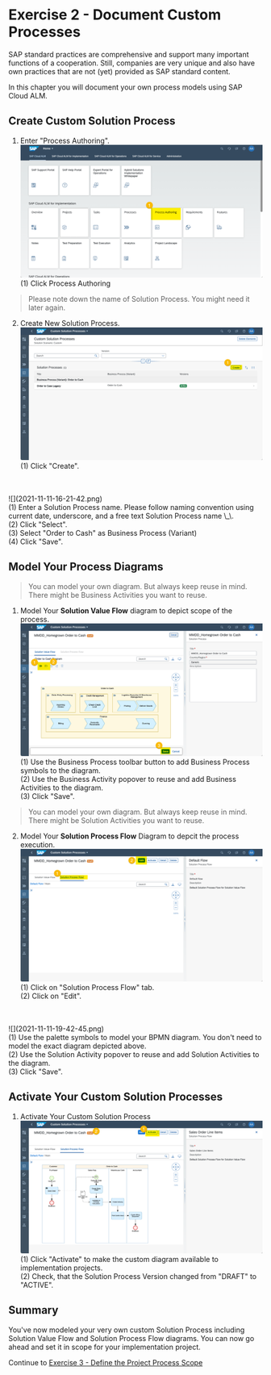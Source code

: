# Exercise 2 - Document Custom Processes

SAP standard practices are comprehensive and support many important functions of a cooperation. Still, companies are very unique and also have own practices that are not (yet) provided as SAP standard content. 

In this chapter you will document your own process models using SAP Cloud ALM.

## Create Custom Solution Process

1. Enter "Process Authoring".
<br> ![](2021-11-11-16-09-47.png)
<br> (1) Click Process Authoring

> Please note down the name of Solution Process. You might need it later again.

2.	Create New Solution Process.
<br> ![](2021-11-11-16-10-40.png)
<br> (1) Click "Create".
<br>
<br> ![](2021-11-11-16-21-42.png)
<br> (1) Enter a Solution Process name. Please follow naming convention using current date, underscore, and a free text Solution Process name \<YYYYMMDD\>_\<Your Solution Process name\>.
<br> (2) Click "Select".
<br> (3) Select "Order to Cash" as Business Process (Variant)
<br> (4) Click "Save".

## Model Your Process Diagrams

> You can model your own diagram. But always keep reuse in mind. There might be Business Activities you want to reuse.

1. Model Your **Solution Value Flow** diagram to depict scope of the process.
<br> ![](2021-11-11-16-53-11.png)
<br> (1) Use the Business Process toolbar button to add Business Process symbols to the diagram.
<br> (2) Use the Business Activity popover to reuse and add Business Activities to the diagram.
<br> (3) Click "Save".

> You can model your own diagram. But always keep reuse in mind. There might be Solution Activities you want to reuse.

2. Model Your **Solution Process Flow** Diagram to depcit the process execution.
<br> ![](2021-11-11-16-56-43.png)
<br> (1) Click on "Solution Process Flow" tab.
<br> (2) Click on "Edit".
<br>
<br> ![](2021-11-11-19-42-45.png)
<br> (1) Use the palette symbols to model your BPMN diagram. You don't need to model the exact diagram depicted above. 
<br> (2) Use the Solution Activity popover to reuse and add Solution Activities to the diagram.
<br> (3) Click "Save".

## Activate Your Custom Solution Processes

1. Activate Your Custom Solution Process
<br> ![](2021-11-11-19-45-24.png)
<br> (1) Click "Activate" to make the custom diagram available to implementation projects.
<br> (2) Check, that the Solution Process Version changed from "DRAFT" to "ACTIVE".

## Summary

You've now modeled your very own custom Solution Process including Solution Value Flow and Solution Process Flow diagrams. You can now go ahead and set it in scope for your implementation project.

Continue to [Exercise 3 - Define the Project Process Scope](../ex3/README.md)
